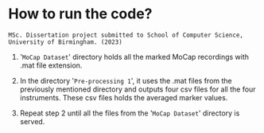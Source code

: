 # How to run the code?
`MSc. Dissertation project submitted to School of Computer Science, University of Birmingham. (2023)`


1. '`MoCap Dataset`' directory holds all the marked MoCap recordings with .mat file extension.

2. In the directory '`Pre-processing 1`', it uses the .mat files from the previously mentioned directory and outputs four csv files for all the four instruments. These csv files holds the averaged marker values.

3. Repeat step 2 until all the files from the '`MoCap Dataset`' directory is served.




